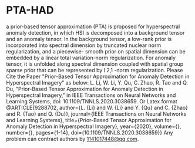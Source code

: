 # PTA-HAD
a prior-based tensor approximation (PTA) is proposed for hyperspectral anomaly detection, in which HSI is decomposed into a background tensor and an anomaly tensor. In the background tensor, a low-rank prior is incorporated into spectral dimension by truncated nuclear norm regularization, and a piecewise- smooth prior on spatial dimension can be embedded by a linear total variation-norm regularization. For anomaly tensor, it is unfolded along spectral dimension coupled with spatial group sparse prior that can be represented by l 2,1 -norm regularization.
Please Cite the Paper "Prior-Based Tensor Approximation for Anomaly Detection in Hyperspectral Imagery" as below:
L. Li, W. Li, Y. Qu, C. Zhao, R. Tao and Q. Du, "Prior-Based Tensor Approximation for Anomaly Detection in Hyperspectral Imagery," in IEEE Transactions on Neural Networks and Learning Systems, doi: 10.1109/TNNLS.2020.3038659.
Or Latex format 
@ARTICLE{9288702,  author={L. {Li} and W. {Li} and Y. {Qu} and C. {Zhao} and R. {Tao} and Q. {Du}},  journal={IEEE Transactions on Neural Networks and Learning Systems},   title={Prior-Based Tensor Approximation for Anomaly Detection in Hyperspectral Imagery},   year={2020},  volume={},  number={},  pages={1-14},  doi={10.1109/TNNLS.2020.3038659}}
Any problem can contract authors by 1141017448@qq.com.
